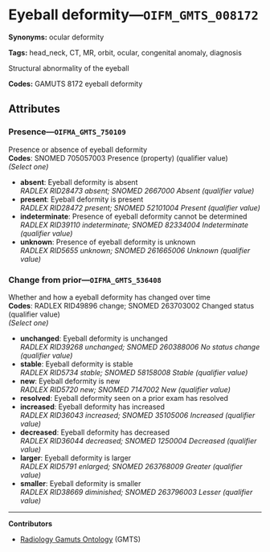 # Eyeball deformity—`OIFM_GMTS_008172`

**Synonyms:** ocular deformity

**Tags:** head_neck, CT, MR, orbit, ocular, congenital anomaly, diagnosis

Structural abnormality of the eyeball

**Codes:** GAMUTS 8172 eyeball deformity

## Attributes

### Presence—`OIFMA_GMTS_750109`

Presence or absence of eyeball deformity  
**Codes**: SNOMED 705057003 Presence (property) (qualifier value)  
*(Select one)*

- **absent**: Eyeball deformity is absent  
_RADLEX RID28473 absent; SNOMED 2667000 Absent (qualifier value)_
- **present**: Eyeball deformity is present  
_RADLEX RID28472 present; SNOMED 52101004 Present (qualifier value)_
- **indeterminate**: Presence of eyeball deformity cannot be determined  
_RADLEX RID39110 indeterminate; SNOMED 82334004 Indeterminate (qualifier value)_
- **unknown**: Presence of eyeball deformity is unknown  
_RADLEX RID5655 unknown; SNOMED 261665006 Unknown (qualifier value)_

### Change from prior—`OIFMA_GMTS_536408`

Whether and how a eyeball deformity has changed over time  
**Codes**: RADLEX RID49896 change; SNOMED 263703002 Changed status (qualifier value)  
*(Select one)*

- **unchanged**: Eyeball deformity is unchanged  
_RADLEX RID39268 unchanged; SNOMED 260388006 No status change (qualifier value)_
- **stable**: Eyeball deformity is stable  
_RADLEX RID5734 stable; SNOMED 58158008 Stable (qualifier value)_
- **new**: Eyeball deformity is new  
_RADLEX RID5720 new; SNOMED 7147002 New (qualifier value)_
- **resolved**: Eyeball deformity seen on a prior exam has resolved  
- **increased**: Eyeball deformity has increased  
_RADLEX RID36043 increased; SNOMED 35105006 Increased (qualifier value)_
- **decreased**: Eyeball deformity has decreased  
_RADLEX RID36044 decreased; SNOMED 1250004 Decreased (qualifier value)_
- **larger**: Eyeball deformity is larger  
_RADLEX RID5791 enlarged; SNOMED 263768009 Greater (qualifier value)_
- **smaller**: Eyeball deformity is smaller  
_RADLEX RID38669 diminished; SNOMED 263796003 Lesser (qualifier value)_

---

**Contributors**

- [Radiology Gamuts Ontology](https://gamuts.net/) (GMTS)